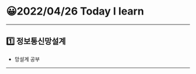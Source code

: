 # 😀2022/04/26 Today I learn
-------------------------
## 1️⃣ 정보통신망설계 
  * 망설계 공부
------------------------
